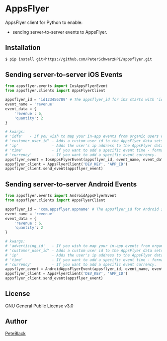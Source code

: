 # AppsFlyer

AppsFlyer client for Python to enable:

- sending server-to-server events to AppsFlyer.

## Installation

```bash
$ pip install git+https://github.com/PeterSchwarzHPI/appsflyer.git
```

## Sending server-to-server iOS Events

```python
from appsflyer.events import IosAppsFlyerEvent
from appsflyer.clients import AppsFlyerClient

appsflyer_id = 'id123456789' # The appsflyer_id for iOS starts with 'id'!
event_name = 'revenue'
event_data = {
    'revenue': 6,
    'quantity': 2
}

# kwargs:
# 'idfa'   - If you wish to map your in-app events from organic users with external partners.
# 'customer_user_id' - Adds a custom user id to the AppsFlyer data sets.
# 'ip'               - Adds the user's ip address to the AppsFlyer data sets.
# 'time'             - If you want to add a specific event time - format: "YYYY-MM-DD HH:MM:SS.MS"
# 'currency'         - If you want to add a specific event currency.
appsflyer_event = IosAppsFlyerEvent(appsflyer_id, event_name, event_data, **kwargs) 
appsflyer_client = AppsFlyerClient('DEV_KEY', 'APP_ID')
appsflyer_client.send_event(appsflyer_event)

```

## Sending server-to-server Android Events

```python
from appsflyer.events import AndroidAppsFlyerEvent
from appsflyer.clients import AppsFlyerClient

appsflyer_id = 'com.appsflyer.appname' # The appsflyer_id for Android starts with 'com.appsflyer'!
event_name = 'revenue'
event_data = {
    'revenue': 6,
    'quantity': 2
}

# kwargs:
# 'advertising_id'   - If you wish to map your in-app events from organic users with external partners.
# 'customer_user_id' - Adds a custom user id to the AppsFlyer data sets.
# 'ip'               - Adds the user's ip address to the AppsFlyer data sets.
# 'time'             - If you want to add a specific event time - format: "YYYY-MM-DD HH:MM:SS.MS"
# 'currency'         - If you want to add a specific event currency.
appsflyer_event = AndroidAppsFlyerEvent(appsflyer_id, event_name, event_data, **kwargs)
appsflyer_client = AppsFlyerClient('DEV_KEY', 'APP_ID')
appsflyer_client.send_event(appsflyer_event)

```

## License

GNU General Public License v3.0

## Author

[PeteBlack](https://github.com/PeterSchwarzHPI)
